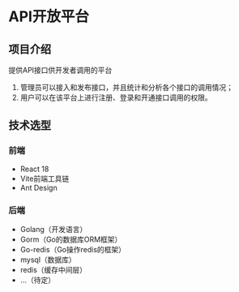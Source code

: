 # API开放平台

## 项目介绍

提供API接口供开发者调用的平台

1. 管理员可以接入和发布接口，并且统计和分析各个接口的调用情况；
2. 用户可以在该平台上进行注册、登录和开通接口调用的权限。

## 技术选型

### 前端

- React 18
- Vite前端工具链
- Ant Design

### 后端
- Golang（开发语言）
- Gorm（Go的数据库ORM框架）
- Go-redis（Go操作redis的框架）
- mysql（数据库）
- redis（缓存中间层）
- ...（待定）


